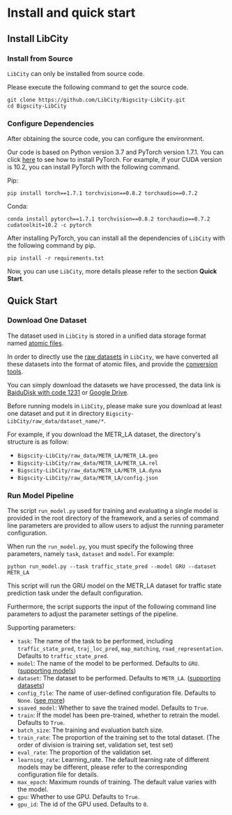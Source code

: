# Install and quick start

## Install LibCity

### Install from Source

`LibCity` can only be installed from source code. 

Please execute the following command to get the source code.

```
git clone https://github.com/LibCity/Bigscity-LibCity.git
cd Bigscity-LibCity
```

### Configure Dependencies

After obtaining the source code, you can configure the environment.

Our code is based on Python version 3.7 and PyTorch version 1.7.1. You can click [here](https://pytorch.org/get-started/previous-versions/#v171) to see how to install PyTorch. For example, if your CUDA version is 10.2, you can install PyTorch with the following command.

Pip:

```
pip install torch==1.7.1 torchvision==0.8.2 torchaudio==0.7.2
```

Conda:

```
conda install pytorch==1.7.1 torchvision==0.8.2 torchaudio==0.7.2 cudatoolkit=10.2 -c pytorch
```

After installing PyTorch, you can install all the dependencies of `LibCity` with the following command by pip.

```
pip install -r requirements.txt
```

Now, you can use `LibCity`, more details please refer to the section **Quick Start**.

## Quick Start

### Download One Dataset

The dataset used in `LibCity` is stored in a unified data storage format named [atomic files](../user_guide/data/atomic_files.md).

In order to directly use the [raw datasets](../user_guide/data/raw_data.md) in `LibCity`, we have converted all these datasets into the format of atomic files, and provide the [conversion tools](https://github.com/LibCity/Bigscity-LibCity-Datasets).

You can simply download the datasets we have processed, the data link is [BaiduDisk with code 1231](https://pan.baidu.com/s/1qEfcXBO-QwZfiT0G3IYMpQ) or [Google Drive](https://drive.google.com/drive/folders/1g5v2Gq1tkOq8XO0HDCZ9nOTtRpB6-gPe?usp=sharing).

Before running models in `LibCity`, please make sure you download at least one dataset and put it in directory `Bigscity-LibCity/raw_data/dataset_name/*`.

For example, if you download the METR_LA dataset, the directory's structure is as follow:

- `Bigscity-LibCity/raw_data/METR_LA/METR_LA.geo`
- `Bigscity-LibCity/raw_data/METR_LA/METR_LA.rel`
- `Bigscity-LibCity/raw_data/METR_LA/METR_LA.dyna`
- `Bigscity-LibCity/raw_data/METR_LA/config.json`

### Run Model Pipeline

The script `run_model.py` used for training and evaluating a single model is provided in the root directory of the framework, and a series of command line parameters are provided to allow users to adjust the running parameter configuration.

When run the `run_model.py`, you must specify the following three parameters, namely `task`, `dataset` and `model`. For example:

```
python run_model.py --task traffic_state_pred --model GRU --dataset METR_LA
```

This script will run the GRU model on the METR_LA dataset for traffic state prediction task under the default configuration.

Furthermore, the script supports the input of the following command line parameters to adjust the parameter settings of the pipeline.

Supporting parameters:

- `task`: The name of the task to be performed, including `traffic_state_pred`, `traj_loc_pred`, `map_matching`, `road_representation`.  Defaults to `traffic_state_pred`.
- `model`: The name of the model to be performed. Defaults to `GRU`. ([supporting models](../user_guide/model))
- `dataset`: The dataset to be performed. Defaults to `METR_LA`. ([supporting datasets](../user_guide/data/raw_data.md))
- `config_file`: The name of user-defined configuration file. Defaults to `None`. ([see more](../user_guide/config_settings.md))
- `ssaved_model`: Whether to save the trained model. Defaults to `True`.
- `train`: If the model has been pre-trained, whether to retrain the model. Defaults to `True`.
- `batch_size`: The training and evaluation batch size.
- `train_rate`: The proportion of the training set to the total dataset. (The order of division is training set, validation set, test set)
- `eval_rate`: The proportion of the validation set.
- `learning_rate`: Learning_rate. The default learning rate of different models may be different, please refer to the corresponding configuration file for details.
- `max_epoch`: Maximum rounds of training. The default value varies with the model.
- `gpu`: Whether to use GPU. Defaults to `True`.
- `gpu_id`: The id of the GPU used. Defaults to `0`.